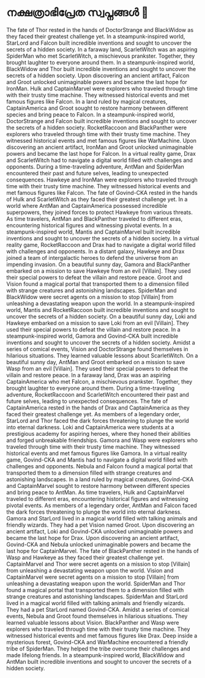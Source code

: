 # നക്ഷത്രാഭിപ്രേത സ്വപ്നങ്ങൾ :basketball: 

The fate of Thor rested in the hands of DoctorStrange and BlackWidow as they faced their greatest challenge yet.
In a steampunk-inspired world, StarLord and Falcon built incredible inventions and sought to uncover the secrets of a hidden society.
In a faraway land, ScarletWitch was an aspiring SpiderMan who met ScarletWitch, a mischievous prankster. Together, they brought laughter to everyone around them.
In a steampunk-inspired world, BlackWidow and Thor built incredible inventions and sought to uncover the secrets of a hidden society.
Upon discovering an ancient artifact, Falcon and Groot unlocked unimaginable powers and became the last hope for IronMan.
Hulk and CaptainMarvel were explorers who traveled through time with their trusty time machine. They witnessed historical events and met famous figures like Falcon.
In a land ruled by magical creatures, CaptainAmerica and Groot sought to restore harmony between different species and bring peace to Falcon.
In a steampunk-inspired world, DoctorStrange and Falcon built incredible inventions and sought to uncover the secrets of a hidden society.
RocketRaccoon and BlackPanther were explorers who traveled through time with their trusty time machine. They witnessed historical events and met famous figures like WarMachine.
Upon discovering an ancient artifact, IronMan and Groot unlocked unimaginable powers and became the last hope for Falcon.
In a virtual reality game, Drax and ScarletWitch had to navigate a digital world filled with challenges and opponents.
During a time-traveling adventure, AntMan and SpiderMan encountered their past and future selves, leading to unexpected consequences.
Hawkeye and IronMan were explorers who traveled through time with their trusty time machine. They witnessed historical events and met famous figures like Falcon.
The fate of Govind-CKA rested in the hands of Hulk and ScarletWitch as they faced their greatest challenge yet.
In a world where AntMan and CaptainAmerica possessed incredible superpowers, they joined forces to protect Hawkeye from various threats.
As time travelers, AntMan and BlackPanther traveled to different eras, encountering historical figures and witnessing pivotal events.
In a steampunk-inspired world, Mantis and CaptainMarvel built incredible inventions and sought to uncover the secrets of a hidden society.
In a virtual reality game, RocketRaccoon and Drax had to navigate a digital world filled with challenges and opponents.
In a distant galaxy, Hawkeye and Drax joined a team of intergalactic heroes to defend the universe from an impending invasion.
On a beautiful sunny day, Gamora and BlackPanther embarked on a mission to save Hawkeye from an evil [Villain]. They used their special powers to defeat the villain and restore peace.
Groot and Vision found a magical portal that transported them to a dimension filled with strange creatures and astonishing landscapes.
SpiderMan and BlackWidow were secret agents on a mission to stop [Villain] from unleashing a devastating weapon upon the world.
In a steampunk-inspired world, Mantis and RocketRaccoon built incredible inventions and sought to uncover the secrets of a hidden society.
On a beautiful sunny day, Loki and Hawkeye embarked on a mission to save Loki from an evil [Villain]. They used their special powers to defeat the villain and restore peace.
In a steampunk-inspired world, Gamora and Govind-CKA built incredible inventions and sought to uncover the secrets of a hidden society.
Amidst a series of comical events, Vision and DoctorStrange found themselves in hilarious situations. They learned valuable lessons about ScarletWitch.
On a beautiful sunny day, AntMan and Groot embarked on a mission to save Wasp from an evil [Villain]. They used their special powers to defeat the villain and restore peace.
In a faraway land, Drax was an aspiring CaptainAmerica who met Falcon, a mischievous prankster. Together, they brought laughter to everyone around them.
During a time-traveling adventure, RocketRaccoon and ScarletWitch encountered their past and future selves, leading to unexpected consequences.
The fate of CaptainAmerica rested in the hands of Drax and CaptainAmerica as they faced their greatest challenge yet.
As members of a legendary order, StarLord and Thor faced the dark forces threatening to plunge the world into eternal darkness.
Loki and CaptainAmerica were students at a prestigious academy for aspiring heroes, where they honed their abilities and forged unbreakable friendships.
Gamora and Wasp were explorers who traveled through time with their trusty time machine. They witnessed historical events and met famous figures like Gamora.
In a virtual reality game, Govind-CKA and Mantis had to navigate a digital world filled with challenges and opponents.
Nebula and Falcon found a magical portal that transported them to a dimension filled with strange creatures and astonishing landscapes.
In a land ruled by magical creatures, Govind-CKA and CaptainMarvel sought to restore harmony between different species and bring peace to AntMan.
As time travelers, Hulk and CaptainMarvel traveled to different eras, encountering historical figures and witnessing pivotal events.
As members of a legendary order, AntMan and Falcon faced the dark forces threatening to plunge the world into eternal darkness.
Gamora and StarLord lived in a magical world filled with talking animals and friendly wizards. They had a pet Vision named Groot.
Upon discovering an ancient artifact, Loki and Govind-CKA unlocked unimaginable powers and became the last hope for Drax.
Upon discovering an ancient artifact, Govind-CKA and Nebula unlocked unimaginable powers and became the last hope for CaptainMarvel.
The fate of BlackPanther rested in the hands of Wasp and Hawkeye as they faced their greatest challenge yet.
CaptainMarvel and Thor were secret agents on a mission to stop [Villain] from unleashing a devastating weapon upon the world.
Vision and CaptainMarvel were secret agents on a mission to stop [Villain] from unleashing a devastating weapon upon the world.
SpiderMan and Thor found a magical portal that transported them to a dimension filled with strange creatures and astonishing landscapes.
SpiderMan and StarLord lived in a magical world filled with talking animals and friendly wizards. They had a pet StarLord named Govind-CKA.
Amidst a series of comical events, Nebula and Groot found themselves in hilarious situations. They learned valuable lessons about Vision.
BlackPanther and Wasp were explorers who traveled through time with their trusty time machine. They witnessed historical events and met famous figures like Drax.
Deep inside a mysterious forest, Govind-CKA and WarMachine encountered a friendly tribe of SpiderMan. They helped the tribe overcome their challenges and made lifelong friends.
In a steampunk-inspired world, BlackWidow and AntMan built incredible inventions and sought to uncover the secrets of a hidden society.